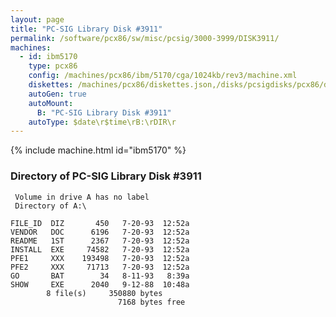 ```yaml
---
layout: page
title: "PC-SIG Library Disk #3911"
permalink: /software/pcx86/sw/misc/pcsig/3000-3999/DISK3911/
machines:
  - id: ibm5170
    type: pcx86
    config: /machines/pcx86/ibm/5170/cga/1024kb/rev3/machine.xml
    diskettes: /machines/pcx86/diskettes.json,/disks/pcsigdisks/pcx86/diskettes.json
    autoGen: true
    autoMount:
      B: "PC-SIG Library Disk #3911"
    autoType: $date\r$time\rB:\rDIR\r
---
```


{% include machine.html id="ibm5170" %}

### Directory of PC-SIG Library Disk #3911

     Volume in drive A has no label
     Directory of A:\

    FILE_ID  DIZ       450   7-20-93  12:52a
    VENDOR   DOC      6196   7-20-93  12:52a
    README   1ST      2367   7-20-93  12:52a
    INSTALL  EXE     74582   7-20-93  12:52a
    PFE1     XXX    193498   7-20-93  12:52a
    PFE2     XXX     71713   7-20-93  12:52a
    GO       BAT        34   8-11-93   8:39a
    SHOW     EXE      2040   9-12-88  10:48a
            8 file(s)     350880 bytes
                            7168 bytes free
